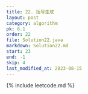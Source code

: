 ```yaml
---
title: 22. 括号生成
layout: post
category: algorithm
pk: 6.1
order: 22
file: Solution22.java
markdown: Solution22.md
start: 23
end: -1
skip: 4
last_modified_at: 2023-08-15
---
```


{% include leetcode.md %}